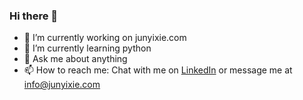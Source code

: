 ### Hi there 👋

- 🔭 I’m currently working on junyixie.com
- 🌱 I’m currently learning python
- 💬 Ask me about anything
- 📫 How to reach me: Chat with me on [LinkedIn](https://www.linkedin.com/in/junyi-xie/) or message me at [info@junyixie.com](mailto:info@junyixie.com)
